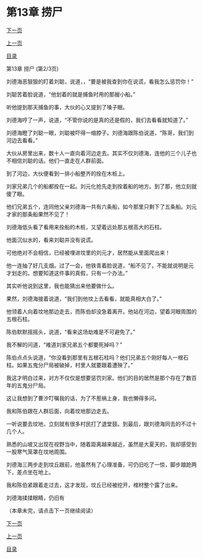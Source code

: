 <h1>第13章   捞尸</h1>
            <div><p><a href="./0038_%E7%AC%AC13%E7%AB%A0_%E6%8D%9E%E5%B0%B8.md">下一页</a></p><p><a href="./0036_%E7%AC%AC13%E7%AB%A0_%E6%8D%9E%E5%B0%B8.md">上一页</a></p><p><a href="../">目录</a></p></div>
            <div><p>第13章   捞尸 (第2/3页)</p><p>刘德海恶狠狠的盯着刘聪，说道，，“要是被我查到你在说谎，看我怎么惩罚你！”</p><p>刘聪苦着脸说道，“他划着的就是捕鱼时用的那艘小船。”</p><p>听他提到那天捕鱼的事，大伙的心又提到了嗓子眼。</p><p>刘德海哼了一声，说道，“不管你说的是真的还是假的，我们去看看就知道了。”</p><p>刘德海瞪了刘聪一眼，刘聪被吓得一缩脖子。刘德海跟陈伯说道，“陈哥，我们到河边去看看。”</p><p>大伙从房里出来，数十人一直向着河边走去。其实不仅刘德海，连他的三个儿子也不相信刘聪的话。他们一直走在人群前面。</p><p>到了河边，大伙便看到一排小船整齐的拴在木桩上。</p><p>刘家兄弟几个的船都拴在一起。刘元化抢先走到拴着船的地方。到了那，他立刻就傻了眼。</p><p>他们兄弟五个，连同他父亲刘德海一共有六条船，如今那里只剩下了五条船。刘元才家的那条船果然不见了！</p><p>刘德海低头看了看用来拴船的木桩，又望着远处那五根高大的石柱。</p><p>他面沉似水的，看来刘聪并没有说谎。</p><p>可他绝对不会相信，已经被埋进坟里的刘元才，居然能从里面爬出来！</p><p>他一连抽了好几支烟。过了一会，他铁青着脸说道，“船不见了，不能就说明是元才划走的。想要知道这件事的真假，只有一个办法。”</p><p>其实听他说到这里，我也能猜出来他要做什么。</p><p>果然，刘德海接着说道，“我们到他坟上去看看，就能真相大白了。”</p><p>他领着人向着坟地那边走去，而陈伯却没急着离开。他站在河边，望着河眼周围的五根石柱。</p><p>陈伯默默摇摇头，说道，“看来这场劫难是不可避免了。”</p><p>我不解的问道，“难道刘家兄弟五个都要死掉吗？”</p><p>陈伯点点头说道，“你没看到那里有五根石柱吗？他们兄弟五个刚好每人一根石柱。如果五鬼分尸局被破掉，村里人就要跟着遭殃了。”</p><p>我这才明白过来，对方不仅仅是想要惩罚刘家。他们的目的居然是那个存在了数百年的五鬼分尸局。</p><p>这让我想到了曹汐叮嘱我的话，为了不惹祸上身，我也懒得多问。</p><p>我和陈伯跟在人群后面，向着坟地那边走去。</p><p>一听说要去坟地，立刻就有很多村民打了退堂鼓。到最后，跟刘德海同去的不过十几个人。</p><p>熟悉的山坡又出现在视野当中，随着距离越来越近，虽然是大夏天的，我却感受到一股寒气笼罩在坟地周围。</p><p>刘德海三两步走到坟丘跟前，他虽然有了心理准备，可仍旧吃了一惊，脚步踉跄两下，差点坐在地上。</p><p>我和陈伯紧跟着走过去，这才发现，坟丘已经被挖开，棺材整个露了出来。</p><p>刘德海揉揉眼睛，仍旧有</p><p>（本章未完，请点击下一页继续阅读）</p></div>
            <div><p><a href="./0038_%E7%AC%AC13%E7%AB%A0_%E6%8D%9E%E5%B0%B8.md">下一页</a></p><p><a href="./0036_%E7%AC%AC13%E7%AB%A0_%E6%8D%9E%E5%B0%B8.md">上一页</a></p><p><a href="../">目录</a></p></div>